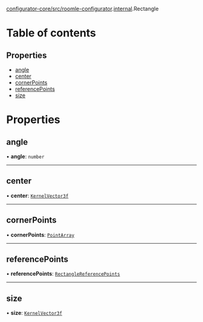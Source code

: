 [configurator-core/src/roomle-configurator](../modules/configurator_core_src_roomle_configurator.md).[internal](../modules/configurator_core_src_roomle_configurator._internal_.md).Rectangle

# Table of contents

## Properties

- [angle](configurator_core_src_roomle_configurator._internal_.Rectangle.md#angle)
- [center](configurator_core_src_roomle_configurator._internal_.Rectangle.md#center)
- [cornerPoints](configurator_core_src_roomle_configurator._internal_.Rectangle.md#cornerpoints)
- [referencePoints](configurator_core_src_roomle_configurator._internal_.Rectangle.md#referencepoints)
- [size](configurator_core_src_roomle_configurator._internal_.Rectangle.md#size)

# Properties

## angle

• **angle**: `number`

___

## center

• **center**: [`KernelVector3f`](typings_kernel.KernelVector3f.md)

___

## cornerPoints

• **cornerPoints**: [`PointArray`](../classes/configurator_core_src_roomle_configurator._internal_.PointArray.md)

___

## referencePoints

• **referencePoints**: [`RectangleReferencePoints`](configurator_core_src_roomle_configurator._internal_.RectangleReferencePoints.md)

___

## size

• **size**: [`KernelVector3f`](typings_kernel.KernelVector3f.md)
